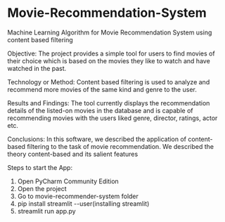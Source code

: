 # Movie-Recommendation-System

Machine Learning Algorithm for Movie Recommendation System using content based filtering

Objective: The project provides a simple tool for users to find movies of their choice which is based on the movies they like to watch and have watched in the past.

Technology or Method: Content based filtering is used to analyze and recommend more movies of the same kind and genre to the user.

Results and Findings: The tool currently displays the recommendation details of the listed-on movies in the database and is capable of recommending movies with the users liked genre, director, ratings, actor etc.

Conclusions: In this software, we described the application of content-based filtering to the task of movie recommendation. We described the theory content-based and its salient features

Steps to start the App:
1. Open PyCharm Community Edition
2. Open the project
3. Go to movie-recommender-system folder
4. pip install streamlit --user(installing streamlit)
5. streamlit run app.py

